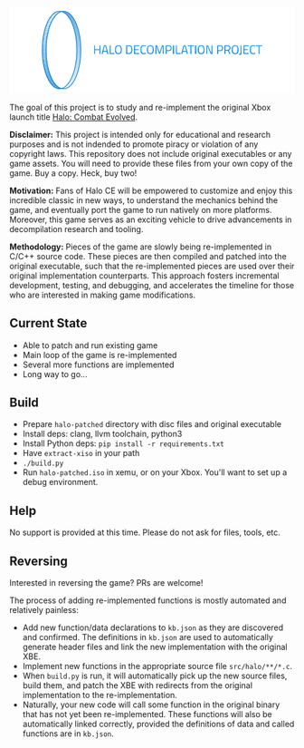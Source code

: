 ![Halo Decompilation Project](logo.png)

The goal of this project is to study and re-implement the original Xbox launch title [Halo: Combat Evolved](https://en.wikipedia.org/wiki/Halo:_Combat_Evolved).

**Disclaimer:** This project is intended only for educational and research purposes and is not indended to promote piracy or violation of any copyright laws. This repository does not include original executables or any game assets. You will need to provide these files from your own copy of the game. Buy a copy. Heck, buy two!

**Motivation:** Fans of Halo CE will be empowered to customize and enjoy this incredible classic in new ways, to understand the mechanics behind the game, and eventually port the game to run natively on more platforms. Moreover, this game serves as an exciting vehicle to drive advancements in decompilation research and tooling.

**Methodology:** Pieces of the game are slowly being re-implemented in C/C++ source code. These pieces are then compiled and patched into the original executable, such that the re-implemented pieces are used over their original implementation counterparts. This approach fosters incremental development, testing, and debugging, and accelerates the timeline for those who are interested in making game modifications.

Current State
-------------
- Able to patch and run existing game
- Main loop of the game is re-implemented
- Several more functions are implemented
- Long way to go...

Build
-----
* Prepare `halo-patched` directory with disc files and original executable
* Install deps: clang, llvm toolchain, python3
* Install Python deps: `pip install -r requirements.txt`
* Have `extract-xiso` in your path
* `./build.py`
* Run `halo-patched.iso` in xemu, or on your Xbox. You'll want to set up a debug environment.

Help
----
No support is provided at this time. Please do not ask for files, tools, etc.

Reversing
---------
Interested in reversing the game? PRs are welcome!

The process of adding re-implemented functions is mostly automated and relatively painless:
* Add new function/data declarations to `kb.json` as they are discovered and confirmed. The definitions in `kb.json` are used to automatically generate header files and link the new implementation with the original XBE.
* Implement new functions in the appropriate source file `src/halo/**/*.c`.
* When `build.py` is run, it will automatically pick up the new source files, build them, and patch the XBE with redirects from the original implementation to the re-implementation.
* Naturally, your new code will call some function in the original binary that has not yet been re-implemented. These functions will also be automatically linked correctly, provided the definitions of data and called functions are in `kb.json`.

